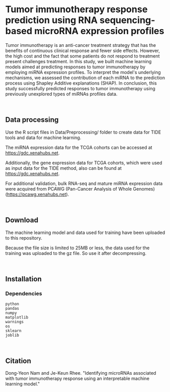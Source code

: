 # Tumor immunotherapy response prediction using RNA sequencing-based microRNA expression profiles
Tumor immunotherapy is an anti-cancer treatment strategy that has the benefits of continuous clinical response and fewer side effects. 
However, the high cost and the fact that some patients do not respond to treatment present challenges treatment. 
In this study, we built machine learning models aimed at predicting responses to tumor immunotherapy by employing miRNA expression profiles.
To interpret the model's underlying mechanisms, we assessed the contribution of each miRNA to the prediction process using Shapley Additive explanations (SHAP).
In conclusion, this study successfully predicted responses to tumor immunotherapy using previously unexplored types of miRNAs profiles data. 


<br/>

## Data processing
Use the R script files in Data/Preprocessing/ folder to create data for TIDE tools and data for machine learning.

The miRNA expression data for the TCGA cohorts can be accessed at https://gdc.xenahubs.net. 

Additionally, the gene expression data for TCGA cohorts, which were used as input data for the TIDE method, also can be found at https://gdc.xenahubs.net. 

For additional validation, bulk RNA-seq and mature miRNA expression data were acquired from PCAWG (Pan-Cancer Analysis of Whole Genomes) (https://pcawg.xenahubs.net).


<br/>

## Download
The machine learning model and data used for training have been uploaded to this repository.

Because the file size is limited to 25MB or less, the data used for the training was uploaded to the gz file. So use it after decompressing.


<br/>

## Installation
### Dependencies

```
python
pandas
numpy
matplotlib
warnings
os
sklearn
joblib
```


<br/>

## Citation

Dong-Yeon Nam and Je-Keun Rhee. "Identifying microRNAs associated with tumor immunotherapy response using an interpretable machine learning model."


<br/>
